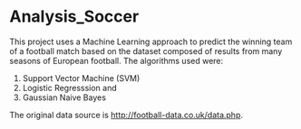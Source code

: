 # Analysis_Soccer

This project uses a Machine Learning approach to predict the winning team of a football match based on the dataset composed of results from many seasons of European football. The algorithms used were:
1. Support Vector Machine (SVM)
2. Logistic Regresssion and
3. Gaussian Naive Bayes

The original data source is http://football-data.co.uk/data.php.

